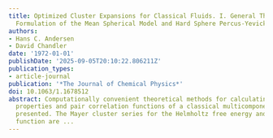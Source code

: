 ```yaml
---
title: Optimized Cluster Expansions for Classical Fluids. I. General Theory and Variational
  Formulation of the Mean Spherical Model and Hard Sphere Percus-Yevick Equations
authors:
- Hans C. Andersen
- David Chandler
date: '1972-01-01'
publishDate: '2025-09-05T20:10:22.806211Z'
publication_types:
- article-journal
publication: '*The Journal of Chemical Physics*'
doi: 10.1063/1.1678512
abstract: Computationally convenient theoretical methods for calculating the thermodynamic
  properties and pair correlation functions of a classical multicomponent fluid are
  presented. The Mayer cluster series for the Helmholtz free energy and pair correlation
  function are ...
---
```

